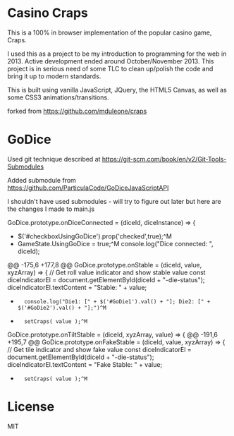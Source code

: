 # Casino Craps

This is a 100% in browser implementation of the popular casino game, Craps.

I used this as a project to be my introduction to programming for the web in 2013. Active development ended around October/November 2013. This project is in serious need of some TLC to clean up/polish the code and bring it up to modern standards.

This is built using vanilla JavaScript, JQuery, the HTML5 Canvas, as well as some CSS3 animations/transitions.

forked from https://github.com/mduleone/craps

# GoDice

Used git technique described at https://git-scm.com/book/en/v2/Git-Tools-Submodules 

Added submodule from https://github.com/ParticulaCode/GoDiceJavaScriptAPI

I shouldn't have used submodules - will try to figure out later but here are the changes I made to main.js

GoDice.prototype.onDiceConnected = (diceId, diceInstance) => {
+    $('#checkboxUsingGoDice').prop('checked',true);^M
+    GameState.UsingGoDice = true;^M
     console.log("Dice connected: ", diceId);

@@ -175,6 +177,8 @@ GoDice.prototype.onStable = (diceId, value, xyzArray) => {
// Get roll value indicator and show stable value
const diceIndicatorEl = document.getElementById(diceId + "-die-status");
diceIndicatorEl.textContent = "Stable: " + value;
+       console.log("Die1: [" + $('#GoDie1').val() + "]; Die2: [" + $('#GoDie2').val() + "];")^M
+       setCraps( value );^M

GoDice.prototype.onTiltStable = (diceId, xyzArray, value) => {
@@ -191,6 +195,7 @@ GoDice.prototype.onFakeStable = (diceId, value, xyzArray) => {
// Get tile indicator and show fake value
const diceIndicatorEl = document.getElementById(diceId + "-die-status");
diceIndicatorEl.textContent = "Fake Stable: " + value;
+       setCraps( value );^M




# License
MIT
